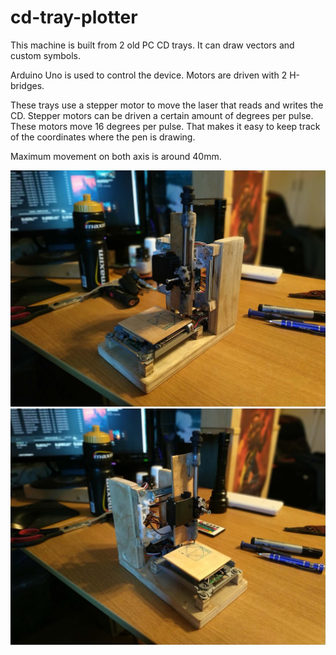 # cd-tray-plotter

This machine is built from 2 old PC CD trays. It can draw vectors and custom symbols.

Arduino Uno is used to control the device.
Motors are driven with 2 H-bridges.

These trays use a stepper motor to move the laser that reads and writes the CD.
Stepper motors can be driven a certain amount of degrees per pulse. These motors move 16 degrees per pulse.
That makes it easy to keep track of the coordinates where the pen is drawing.

Maximum movement on both axis is around 40mm.

![](https://raw.githubusercontent.com/K9260/cd-tray-plotter/master/images/IMG_20190822_183742.jpg)
![](https://raw.githubusercontent.com/K9260/cd-tray-plotter/master/images/IMG_20190822_183753.jpg)
